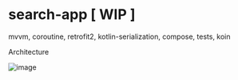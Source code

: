 # search-app [ WIP ]

mvvm, coroutine, retrofit2, kotlin-serialization, compose, tests, koin


Architecture

![image](https://user-images.githubusercontent.com/58910280/225962244-c80e9602-e5af-497c-85f9-b83176485667.png)
